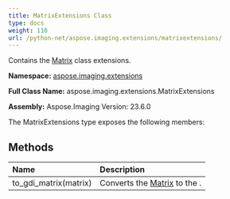 ```yaml
---
title: MatrixExtensions Class
type: docs
weight: 110
url: /python-net/aspose.imaging.extensions/matrixextensions/
---
```


Contains the [Matrix](/imaging/python-net/aspose.imaging/matrix/) class extensions.

**Namespace:** [aspose.imaging.extensions](/imaging/python-net/aspose.imaging.extensions/)

**Full Class Name:** aspose.imaging.extensions.MatrixExtensions

**Assembly:**  Aspose.Imaging Version: 23.6.0

The MatrixExtensions type exposes the following members:
## **Methods**
|**Name**|**Description**|
| :- | :- |
|to_gdi_matrix(matrix)|Converts the [Matrix](/imaging/python-net/aspose.imaging/matrix/) to the .|
